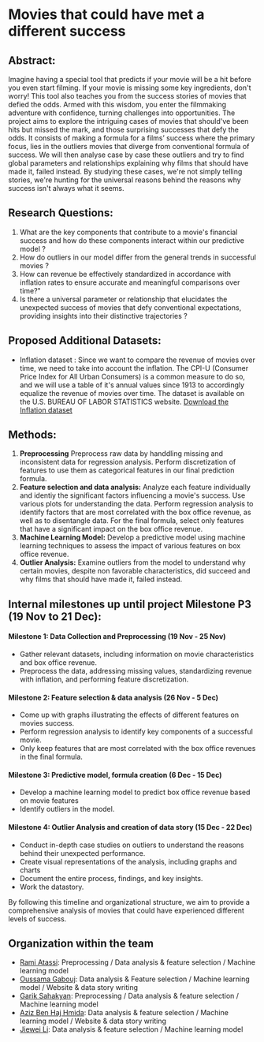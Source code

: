 # Movies that could have met a different success

## Abstract:
Imagine having a special tool that predicts if your movie will be a hit before you even start filming. If your movie is missing some key ingredients, don't worry! This tool also teaches you from the success stories of movies that defied the odds. Armed with this wisdom, you enter the filmmaking adventure with confidence, turning challenges into opportunities. The project aims to explore the intriguing cases of movies  that should've been hits but missed the mark, and those surprising successes that defy the odds.  It consists of making a formula for a films’ success where the primary focus, lies in the outliers movies that diverge from conventional formula of success. We will then analyse case by case these outliers and try to find  global parameters and relationships explaining why films that should have made it, failed instead. By studying these cases, we're not simply telling stories, we're hunting for the universal reasons behind the reasons why success isn't always what it seems.

## Research Questions:

1. What are the key components that contribute to a movie's financial success  and how do these components interact within our predictive model ?
2. How do outliers in our model differ from the general trends in successful movies ?
3. How can revenue be effectively standardized in accordance with inflation rates to ensure accurate and meaningful comparisons over time?"
4. Is there a universal parameter or relationship that elucidates the unexpected success of movies that defy conventional expectations, providing insights into their distinctive trajectories ?

## Proposed Additional Datasets:
- Inflation dataset : Since we want to compare the revenue of movies over time, we need to take into account the inflation. The CPI-U (Consumer Price Index for All Urban Consumers) is a common measure to do so, and we will use a table of it's annual values since 1913 to accordingly equalize the revenue of movies over time. 
The dataset is available on the U.S. BUREAU OF LABOR STATISTICS website. [Download the Inflation dataset](https://data.bls.gov/timeseries/CUUR0000SA0?years_option=all_years)


## Methods:
1. **Preprocessing** Preprocess raw data by handdling missing and inconsistent data for regression analysis. Perform discretization of features to use them as categorical features in our final prediction formula.
2. **Feature selection and data analysis:** Analyze each feature individually and identiy the significant factors influencing a movie's success. Use various plots for understanding the data. Perform regression analysis to identify factors that are most correlated with the box office revenue, as well as to disentangle data. For the final formula, select only features that have a significant impact on the box office revenue.
3. **Machine Learning Model:** Develop a predictive model using machine learning techniques to assess the impact of various features on box office revenue.
4. **Outlier Analysis:** Examine outliers from the model to understand why certain movies, despite non favorable characteristics, did succeed and why  films that should have made it, failed instead.

##  Internal milestones up until project Milestone P3 (19 Nov to 21 Dec):
#### Milestone 1: Data Collection and Preprocessing (19 Nov - 25 Nov)
- Gather relevant datasets, including information on movie characteristics and box office revenue.
- Preprocess the data, addressing missing values, standardizing revenue with inflation, and performing feature discretization.

#### Milestone 2: Feature selection & data analysis (26 Nov - 5 Dec)
- Come up with graphs illustrating the effects of different features on movies success.
- Perform regression analysis to identify key components of a successful movie.
- Only keep features that are most correlated with the box office revenues in the final formula.

#### Milestone 3: Predictive model, formula creation (6 Dec - 15 Dec)
- Develop a machine learning model to predict box office revenue based on movie features
- Identify outliers in the model.


#### Milestone 4: Outlier Analysis and creation of data story (15 Dec - 22 Dec)
- Conduct in-depth case studies on outliers to understand the reasons behind their unexpected performance.
- Create visual representations of the analysis, including graphs and charts
- Document the entire process, findings, and key insights.
- Work the datastory.


By following this timeline and organizational structure, we aim to provide a comprehensive analysis of movies that could have experienced different levels of success.

## Organization within the team

- [Rami Atassi](https://github.com/RamiATASSI): Preprocessing / Data analysis & feature selection / Machine learning model
- [Oussama Gabouj](https://github.com/Ousso11): Data analysis & Feature selection / Machine learning model / Website & data story writing
- [Garik Sahakyan](https://github.com/garikSahakayan): Preprocessing / Data analysis & feature selection / Machine learning model
- [Aziz Ben Haj Hmida](https://github.com/azizbenhaj): Data analysis & feature selection / Machine learning model / Website & data story writing
- [Jiewei Li](https://github.com/lijw0418): Data analysis & feature selection / Machine learning model